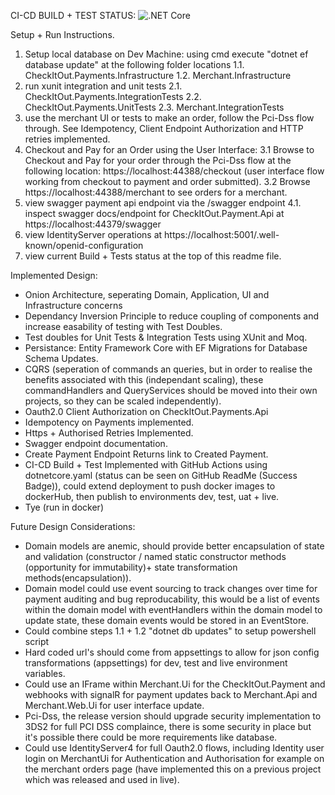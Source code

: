 CI-CD BUILD + TEST STATUS: ![.NET Core](https://github.com/DeanHavelock/CheckItOut/workflows/.NET%20Core/badge.svg)

Setup + Run Instructions.
1. Setup local database on Dev Machine: using cmd execute "dotnet ef database update" at the following folder locations
  1.1. CheckItOut.Payments.Infrastructure
  1.2. Merchant.Infrastructure
2. run xunit integration and unit tests
  2.1. CheckItOut.Payments.IntegrationTests
  2.2. CheckItOut.Payments.UnitTests
  2.3. Merchant.IntegrationTests
3. use the merchant UI or tests to make an order, follow the Pci-Dss flow through. See Idempotency, Client Endpoint Authorization and HTTP retries implemented.
3. Checkout and Pay for an Order using the User Interface:
  3.1 Browse to Checkout and Pay for your order through the Pci-Dss flow at the following location: https://localhost:44388/checkout (user interface flow working from checkout to payment and order submitted).
  3.2 Browse https://localhost:44388/merchant to see orders for a merchant.
4. view swagger payment api endpoint via the /swagger endpoint
  4.1. inspect swagger docs/endpoint for CheckItOut.Payment.Api at https://localhost:44379/swagger
5. view IdentityServer operations at https://localhost:5001/.well-known/openid-configuration
6. view current Build + Tests status at the top of this readme file.

Implemented Design:
 - Onion Architecture, seperating Domain, Application, UI and Infrastructure concerns
 - Dependancy Inversion Principle to reduce coupling of components and increase easability of testing with Test Doubles.
 - Test doubles for Unit Tests & Integration Tests using XUnit and Moq.
 - Persistance: Entity Framework Core with EF Migrations for Database Schema Updates.
 - CQRS (seperation of commands an queries, but in order to realise the benefits associated with this (independant scaling), these commandHandlers and QueryServices should be moved into their own projects, so they can be scaled independently).
 - Oauth2.0 Client Authorization on CheckItOut.Payments.Api
 - Idempotency on Payments implemented.
 - Https + Authorised Retries Implemented.
 - Swagger endpoint documentation.
 - Create Payment Endpoint Returns link to Created Payment.
 - CI-CD Build + Test Implemented with GitHub Actions using dotnetcore.yaml (status can be seen on GitHub ReadMe (Success Badge)), could extend deployment to push docker images to dockerHub, then publish to environments dev, test, uat + live.
 - Tye (run in docker)

Future Design Considerations:
 - Domain models are anemic, should provide better encapsulation of state and validation (constructor / named static constructor methods (opportunity for immutability)+ state transformation methods(encapsulation)).
 - Domain model could use event sourcing to track changes over time for payment auditing and bug reproducability, this would be a list of events within the domain model with eventHandlers within the domain model to update state, these domain events would be stored in an EventStore.
 - Could combine steps 1.1 + 1.2 "dotnet db updates" to setup powershell script
 - Hard coded url's should come from appsettings to allow for json config transformations (appsettings) for dev, test and live environment variables.
 - Could use an IFrame within Merchant.Ui for the CheckItOut.Payment and webhooks with signalR for payment updates back to Merchant.Api and Merchant.Web.Ui for user interface update.
 - Pci-Dss, the release version should upgrade security implementation to 3DS2 for full PCI DSS complaince, there is some security in place but it's possible there could be more requirements like database.
 - Could use IdentityServer4 for full Oauth2.0 flows, including Identity user login on MerchantUi for Authentication and Authorisation for example on the merchant orders page (have implemented this on a previous project which was released and used in live).